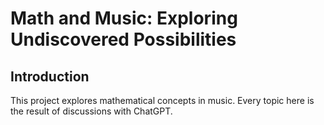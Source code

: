 # Math and Music: Exploring Undiscovered Possibilities

## Introduction
This project explores mathematical concepts in music. Every topic here is the result of discussions with ChatGPT.
